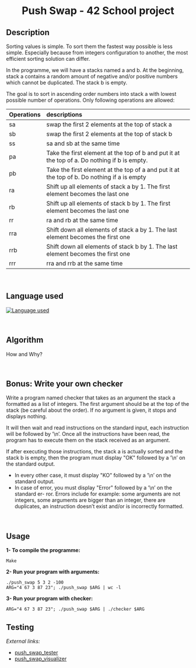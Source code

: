 # <center>Push Swap - 42 School project</center>

## Description
Sorting values is simple. To sort them the fastest way possible is less simple. Especially because from integers configuration to another, the most efficient sorting solution can differ.

In the programme, we will have a stacks named a and b. At the beginning, stack a contains a random amount of negative and/or positive numbers which cannot be duplicated. The stack b is empty.

The goal is to sort in ascending order numbers into stack a with lowest possible number of operations. Only following operations are allowed:

| Operations | descriptions |
| :------ | :----------- |
| sa      |    swap the first 2 elements at the top of stack a       |
| sb      |    swap the first 2 elements at the top of stack b       |
| ss      |    sa and sb at the same time       |
| pa      |    Take the first element at the top of b and put it at the top of a. Do nothing if b is empty.       |
| pb      |    Take the first element at the top of a and put it at the top of b. Do nothing if a is empty      |
| ra      |    Shift up all elements of stack a by 1. The first element becomes the last one      |
| rb      |    Shift up all elements of stack b by 1. The first element becomes the last one       |
| rr      |    ra and rb at the same time       |
| rra     |    Shift down all elements of stack a by 1. The last element becomes the first one       |
| rrb     |    Shift down all elements of stack b by 1. The last element becomes the first one |
| rrr     |    rra and rrb at the same time       |

<br>

## Language used
[![Language used](https://skills.thijs.gg/icons?i=c)](https://skills.thijs.gg)

<br>

## Algorithm

How and Why?

<br>

## Bonus: Write your own checker
Write a program named checker that takes as an argument the stack a formatted as a list of integers. The first argument should be at the top of the stack (be careful about the order). If no argument is given, it stops and displays nothing.

It will then wait and read instructions on the standard input, each instruction will be followed by ’\n’. Once all the instructions have been read, the program has to execute them on the stack received as an argument.

If after executing those instructions, the stack a is actually sorted and the stack b is empty, then the program must display "OK" followed by a ’\n’ on the standard output.

- In every other case, it must display "KO" followed by a ’\n’ on the standard output.
- In case of error, you must display "Error" followed by a ’\n’ on the standard er- ror. Errors include for example: some arguments are not integers, some arguments are bigger than an integer, there are duplicates, an instruction doesn’t exist and/or is incorrectly formatted.

<br>

## Usage
**1- To compile the programme:**

    Make

**2- Run your program with arguments:**

	./push_swap 5 3 2 -100
	ARG="4 67 3 87 23"; ./push_swap $ARG | wc -l

**3- Run your program with checker:**

	ARG="4 67 3 87 23"; ./push_swap $ARG | ./checker $ARG

## Testing

*External links:*

+ [push_swap_tester](https://github.com/LeoFu9487/push_swap_tester.git)
+ [push_swap_visualizer](https://github.com/o-reo/push_swap_visualizer)
